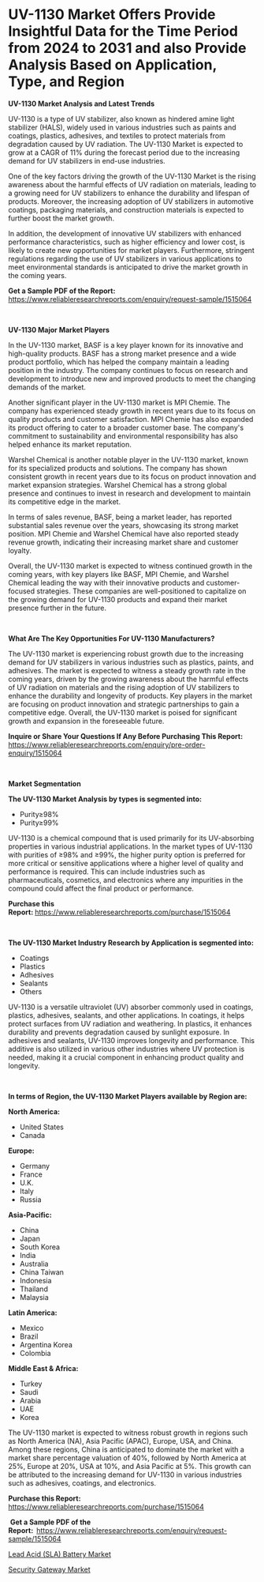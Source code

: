 <p><h1>UV-1130 Market Offers Provide Insightful Data for the Time Period from 2024 to 2031 and also Provide Analysis Based on Application, Type, and Region</h1></p><p><strong>UV-1130 Market Analysis and Latest Trends</strong></p>
<p><p>UV-1130 is a type of UV stabilizer, also known as hindered amine light stabilizer (HALS), widely used in various industries such as paints and coatings, plastics, adhesives, and textiles to protect materials from degradation caused by UV radiation. The UV-1130 Market is expected to grow at a CAGR of 11% during the forecast period due to the increasing demand for UV stabilizers in end-use industries.</p><p>One of the key factors driving the growth of the UV-1130 Market is the rising awareness about the harmful effects of UV radiation on materials, leading to a growing need for UV stabilizers to enhance the durability and lifespan of products. Moreover, the increasing adoption of UV stabilizers in automotive coatings, packaging materials, and construction materials is expected to further boost the market growth.</p><p>In addition, the development of innovative UV stabilizers with enhanced performance characteristics, such as higher efficiency and lower cost, is likely to create new opportunities for market players. Furthermore, stringent regulations regarding the use of UV stabilizers in various applications to meet environmental standards is anticipated to drive the market growth in the coming years.</p></p>
<p><strong>Get a Sample PDF of the Report:&nbsp;</strong> <a href="https://www.reliableresearchreports.com/enquiry/request-sample/1515064">https://www.reliableresearchreports.com/enquiry/request-sample/1515064</a></p>
<p>&nbsp;</p>
<p><strong>UV-1130 Major Market Players</strong></p>
<p><p>In the UV-1130 market, BASF is a key player known for its innovative and high-quality products. BASF has a strong market presence and a wide product portfolio, which has helped the company maintain a leading position in the industry. The company continues to focus on research and development to introduce new and improved products to meet the changing demands of the market.</p><p>Another significant player in the UV-1130 market is MPI Chemie. The company has experienced steady growth in recent years due to its focus on quality products and customer satisfaction. MPI Chemie has also expanded its product offering to cater to a broader customer base. The company's commitment to sustainability and environmental responsibility has also helped enhance its market reputation.</p><p>Warshel Chemical is another notable player in the UV-1130 market, known for its specialized products and solutions. The company has shown consistent growth in recent years due to its focus on product innovation and market expansion strategies. Warshel Chemical has a strong global presence and continues to invest in research and development to maintain its competitive edge in the market.</p><p>In terms of sales revenue, BASF, being a market leader, has reported substantial sales revenue over the years, showcasing its strong market position. MPI Chemie and Warshel Chemical have also reported steady revenue growth, indicating their increasing market share and customer loyalty.</p><p>Overall, the UV-1130 market is expected to witness continued growth in the coming years, with key players like BASF, MPI Chemie, and Warshel Chemical leading the way with their innovative products and customer-focused strategies. These companies are well-positioned to capitalize on the growing demand for UV-1130 products and expand their market presence further in the future.</p></p>
<p>&nbsp;</p>
<p><strong>What Are The Key Opportunities For UV-1130 Manufacturers?</strong></p>
<p><p>The UV-1130 market is experiencing robust growth due to the increasing demand for UV stabilizers in various industries such as plastics, paints, and adhesives. The market is expected to witness a steady growth rate in the coming years, driven by the growing awareness about the harmful effects of UV radiation on materials and the rising adoption of UV stabilizers to enhance the durability and longevity of products. Key players in the market are focusing on product innovation and strategic partnerships to gain a competitive edge. Overall, the UV-1130 market is poised for significant growth and expansion in the foreseeable future.</p></p>
<p><strong>Inquire or Share Your Questions If Any Before Purchasing This Report:</strong> <a href="https://www.reliableresearchreports.com/enquiry/pre-order-enquiry/1515064">https://www.reliableresearchreports.com/enquiry/pre-order-enquiry/1515064</a></p>
<p>&nbsp;</p>
<p><strong>Market Segmentation</strong></p>
<p><strong>The UV-1130 Market Analysis by types is segmented into:</strong></p>
<p><ul><li>Purity≥98%</li><li>Purity≥99%</li></ul></p>
<p><p>UV-1130 is a chemical compound that is used primarily for its UV-absorbing properties in various industrial applications. In the market types of UV-1130 with purities of ≥98% and ≥99%, the higher purity option is preferred for more critical or sensitive applications where a higher level of quality and performance is required. This can include industries such as pharmaceuticals, cosmetics, and electronics where any impurities in the compound could affect the final product or performance.</p></p>
<p><strong>Purchase this Report:&nbsp;</strong><a href="https://www.reliableresearchreports.com/purchase/1515064">https://www.reliableresearchreports.com/purchase/1515064</a></p>
<p>&nbsp;</p>
<p><strong>The UV-1130 Market Industry Research by Application is segmented into:</strong></p>
<p><ul><li>Coatings</li><li>Plastics</li><li>Adhesives</li><li>Sealants</li><li>Others</li></ul></p>
<p><p>UV-1130 is a versatile ultraviolet (UV) absorber commonly used in coatings, plastics, adhesives, sealants, and other applications. In coatings, it helps protect surfaces from UV radiation and weathering. In plastics, it enhances durability and prevents degradation caused by sunlight exposure. In adhesives and sealants, UV-1130 improves longevity and performance. This additive is also utilized in various other industries where UV protection is needed, making it a crucial component in enhancing product quality and longevity.</p></p>
<p>&nbsp;</p>
<p><strong>In terms of Region, the UV-1130 Market Players available by Region are:</strong></p>
<p>
    <p> <strong> North America: </strong>
        <ul>
            <li>United States</li>
            <li>Canada</li>
        </ul>
        </p> 
    <p> <strong> Europe: </strong>
        <ul>
            <li>Germany</li>
            <li>France</li>
            <li>U.K.</li>
            <li>Italy</li>
            <li>Russia</li>
        </ul>
        </p> 
    <p> <strong> Asia-Pacific: </strong>
        <ul>
            <li>China</li>
            <li>Japan</li>
            <li>South Korea</li>
            <li>India</li>
            <li>Australia</li>
            <li>China Taiwan</li>
            <li>Indonesia</li>
            <li>Thailand</li>
            <li>Malaysia</li>
        </ul>
        </p> 
    <p> <strong> Latin America: </strong>
        <ul>
            <li>Mexico</li>
            <li>Brazil</li>
            <li>Argentina Korea</li>
            <li>Colombia</li>
        </ul>
        </p> 
    <p> <strong> Middle East & Africa: </strong>
        <ul>
            <li>Turkey</li>
            <li>Saudi</li>
            <li>Arabia</li>
            <li>UAE</li>
            <li>Korea</li>
        </ul>
    </p>
    </p>
<p><p>The UV-1130 market is expected to witness robust growth in regions such as North America (NA), Asia Pacific (APAC), Europe, USA, and China. Among these regions, China is anticipated to dominate the market with a market share percentage valuation of 40%, followed by North America at 25%, Europe at 20%, USA at 10%, and Asia Pacific at 5%. This growth can be attributed to the increasing demand for UV-1130 in various industries such as adhesives, coatings, and electronics.</p></p>
<p><strong>Purchase this Report: </strong><a href="https://www.reliableresearchreports.com/purchase/1515064">https://www.reliableresearchreports.com/purchase/1515064</a></p>
<p>&nbsp;<strong>Get a Sample PDF of the Report:&nbsp;&nbsp;</strong><a href="https://www.reliableresearchreports.com/enquiry/request-sample/1515064">https://www.reliableresearchreports.com/enquiry/request-sample/1515064</a></p>
<p><strong></strong></p>
<p><p><a href="https://woozy-pyroraptor-a1f.notion.site/Lead-Acid-SLA-Battery-Market-A-Comprehensive-Report-of-its-Market-Share-Growth-Trends-2024-20-8c6bfe1428aa4bda8cea5833c813f931">Lead Acid (SLA) Battery Market</a></p><p><a href="https://view.publitas.com/reportprime-1/security-gateway-market-size-reflecting-a-forecast-till-2031-market-by-type-by-application-and-by-geography/">Security Gateway Market</a></p></p>